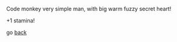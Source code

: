 Code monkey very simple man, with big warm fuzzy secret heart!

+1 stamina!

go [back](marshmellow.md)